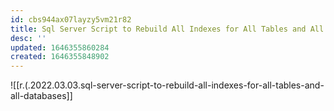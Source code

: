 ```yaml
---
id: cbs944ax07layzy5vm21r82
title: Sql Server Script to Rebuild All Indexes for All Tables and All Databases
desc: ''
updated: 1646355860284
created: 1646355848902
---
```


![[r.(.2022.03.03.sql-server-script-to-rebuild-all-indexes-for-all-tables-and-all-databases]]
